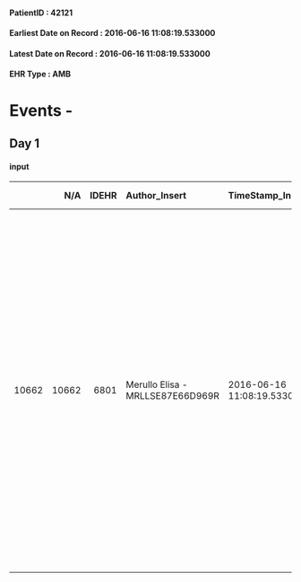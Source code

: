 
#### PatientID : 42121
#### Earliest Date on Record : 2016-06-16 11:08:19.533000
#### Latest Date on Record : 2016-06-16 11:08:19.533000
#### EHR Type : AMB

# Events - 

## Day 1

#### input
|       |    N/A |   IDEHR | Author_Insert                    | TimeStamp_Insert           | EHRType   |   PatientID |   IDDigitalSignDocument | persone_vicine   |   Unnamed: 0_x.1 |   IDANAMNESI_SOCIALE | Patient   | FamigliaAltro   | Paziente_T   | FamigliaAltro_T   |   Non_Rilevabile_x.1 | Note_Non_Rilevabile_x.1   | opt_Problemi   | Note_I                                                                                                                                                                                                                                                                                                         | ds_note_timori                                     | chk_contr_sintomi   | opt_paziente_a   | opt_famiglia_a   | opt_adeguatezza   | opt_paziente_solo   | ds_note_con                                                                                                                                                                                                                                                                                                                             | opt_presente_assente   | Presenza_minori   | Caregiver_principale   | opt_capacita   | ds_familiari_coinv   | opt_necessario   | opt_presente   | opt_risorse_ec   | opt_paziente_psi   | opt_Ins_vol   | ds_note_prio                                                                                                                                                                                           | opt_paziente_ad   | opt_caregiver_ad   | opt_esenzione   | opt_inv_civile   |   ds_codice_es | Needs     | Domestic partnership   | Fragility   | opt_indennita_acc   | opt_legge   | opt_famiglia_psi   |
|------:|-------:|--------:|:---------------------------------|:---------------------------|:----------|------------:|------------------------:|:-----------------|-----------------:|---------------------:|:----------|:----------------|:-------------|:------------------|---------------------:|:--------------------------|:---------------|:---------------------------------------------------------------------------------------------------------------------------------------------------------------------------------------------------------------------------------------------------------------------------------------------------------------|:---------------------------------------------------|:--------------------|:-----------------|:-----------------|:------------------|:--------------------|:----------------------------------------------------------------------------------------------------------------------------------------------------------------------------------------------------------------------------------------------------------------------------------------------------------------------------------------|:-----------------------|:------------------|:-----------------------|:---------------|:---------------------|:-----------------|:---------------|:-----------------|:-------------------|:--------------|:-------------------------------------------------------------------------------------------------------------------------------------------------------------------------------------------------------|:------------------|:-------------------|:----------------|:-----------------|---------------:|:----------|:-----------------------|:------------|:--------------------|:------------|:-------------------|
| 10662 |  10662 |    6801 | Merullo Elisa - MRLLSE87E66D969R | 2016-06-16 11:08:19.533000 | AMB       |       42121 |                  397211 | N/A              |             3522 |                 2280 | Si#1      | Si#1            | No#0         | Si#1              |                    0 | NR                        | No#0           | La pz √® informata della sua situazione clinica (per un certo periodo ha seguito totalmente da sola la sua situazione; quando le cose hanno cominciato a peggiorare ha delegato il fratello). I familiari sono informati di tutto: i genitori faticano ad accettare la terminalit√† e non ne vogliono parlare. | Il fratello vorrebbe che la sorella non soffrisse. | controllo sintomi#0 | Indefinite#2     | Indefinite#2     | Si#1              | No#0                | La pz √® temporaneamente ospite del fratello Carlo che vive e lavora a Milano da circa 15 anni. Al momento tutta la famiglia della pz (i genitori e il secondo fratello) sono ospiti qui a Milano per le cure. La pz ha espresso il desiderio di ritornare a Positano, il fratello Carlo √® apparso titubante e spaventato dal viaggio. | Presente#1             | No#0              | parents                | Adeguato#0     | brothers             | No#0             | No#0           | Adeguate#1       | No#0               | No#0          | Il bisogno espresso √® a livello clinico assistenziale. Spiegato il senso della nostra assistenza ed il setting domciiliare. Il fratello √® apparso indeciso sul portare o meno la sorella a Positano. | Parziale#1        | Totale#2           | Si#1            | No#0             |             48 | Clinici#0 | Altri parenti#3        | nessuna#0   | No#0                | No#0        | S√¨#1              |



